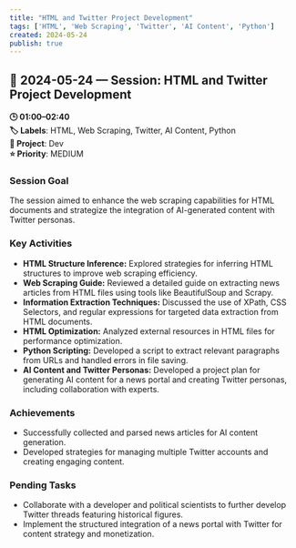 ```yaml
---
title: "HTML and Twitter Project Development"
tags: ['HTML', 'Web Scraping', 'Twitter', 'AI Content', 'Python']
created: 2024-05-24
publish: true
---
```


## 📅 2024-05-24 — Session: HTML and Twitter Project Development

**🕒 01:00–02:40**  
**🏷️ Labels**: HTML, Web Scraping, Twitter, AI Content, Python  
**📂 Project**: Dev  
**⭐ Priority**: MEDIUM  


### Session Goal
The session aimed to enhance the web scraping capabilities for HTML documents and strategize the integration of AI-generated content with Twitter personas.

### Key Activities
- **HTML Structure Inference:** Explored strategies for inferring HTML structures to improve web scraping efficiency.
- **Web Scraping Guide:** Reviewed a detailed guide on extracting news articles from HTML files using tools like BeautifulSoup and Scrapy.
- **Information Extraction Techniques:** Discussed the use of XPath, CSS Selectors, and regular expressions for targeted data extraction from HTML documents.
- **HTML Optimization:** Analyzed external resources in HTML files for performance optimization.
- **Python Scripting:** Developed a script to extract relevant paragraphs from URLs and handled errors in file saving.
- **AI Content and Twitter Personas:** Developed a project plan for generating AI content for a news portal and creating Twitter personas, including collaboration with experts.

### Achievements
- Successfully collected and parsed news articles for AI content generation.
- Developed strategies for managing multiple Twitter accounts and creating engaging content.

### Pending Tasks
- Collaborate with a developer and political scientists to further develop Twitter threads featuring historical figures.
- Implement the structured integration of a news portal with Twitter for content strategy and monetization.
